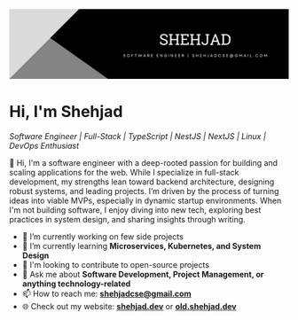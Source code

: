 <img src="banner.png" alt="" />

# Hi, I'm Shehjad

_Software Engineer | Full-Stack | TypeScript | NestJS | NextJS | Linux | DevOps Enthusiast_

👋 Hi, I'm a software engineer with a deep-rooted passion for building and scaling applications for the web. While I specialize in full-stack development, my strengths lean toward backend architecture, designing robust systems, and leading projects. I’m driven by the process of turning ideas into viable MVPs, especially in dynamic startup environments. When I'm not building software, I enjoy diving into new tech, exploring best practices in system design, and sharing insights through writing.

- 🔭 I’m currently working on few side projects
- 🌱 I’m currently learning **Microservices, Kubernetes, and System Design**
- 🌟 I'm looking to contribute to open-source projects
- 💬 Ask me about **Software Development, Project Management, or anything technology-related**
- 📫 How to reach me: **shehjadcse@gmail.com**
- 🌐 Check out my website: **[shehjad.dev](https://shehjad.dev)** or **[old.shehjad.dev](https://old.shehjad.dev)**
